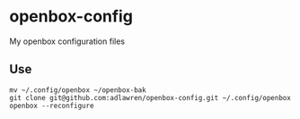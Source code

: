 # openbox-config
My openbox configuration files

## Use

```
mv ~/.config/openbox ~/openbox-bak
git clone git@github.com:adlawren/openbox-config.git ~/.config/openbox
openbox --reconfigure
```
